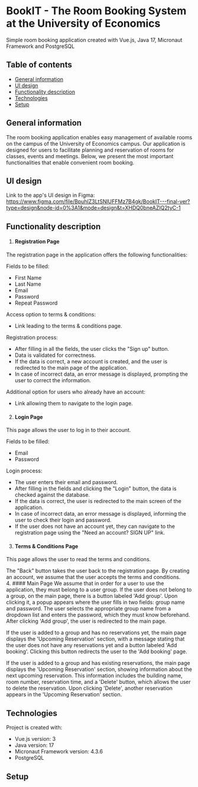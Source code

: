 # BookIT - The Room Booking System at the University of Economics
Simple room booking application created with Vue.js, Java 17, Micronaut Framework and PostgreSQL
## Table of contents
* [General information](#general-info)
* [UI design](#UI-design)
* [Functionality description](#functionality-description)
* [Technologies](#technologies)
* [Setup](#setup)

## General information
The room booking application enables easy management of available rooms on the campus of the University of Economics campus. Our application is designed for users to facilitate planning and reservation of rooms for classes, events and meetings. Below, we present the most important functionalities that enable convenient room booking.

## UI design
Link to the app's UI design in Figma: https://www.figma.com/file/BpuhlZ3LtSNlUFFMz7B4gk/BookIT---final-ver?type=design&node-id=0%3A1&mode=design&t=XHDQ0bneAZIQ2tyC-1

## Functionality description
1. #### Registration Page
The registration page in the application offers the following functionalities:

Fields to be filled:
* First Name
* Last Name
* Email
* Password
* Repeat Password

Access option to terms & conditions:
* Link leading to the terms & conditions page.

Registration process:
* After filling in all the fields, the user clicks the "Sign up" button.
* Data is validated for correctness.
* If the data is correct, a new account is created, and the user is redirected to the main page of the application.
* In case of incorrect data, an error message is displayed, prompting the user to correct the information.

Additional option for users who already have an account:
* Link allowing them to navigate to the login page.

2. #### Login Page
This page allows the user to log in to their account.

Fields to be filled:
* Email
* Password

Login process:
* The user enters their email and password.
* After filling in the fields and clicking the "Login" button, the data is checked against the database.
* If the data is correct, the user is redirected to the main screen of the application.
* In case of incorrect data, an error message is displayed, informing the user to check their login and password.
* If the user does not have an account yet, they can navigate to the registration page using the "Need an account? SIGN UP" link.

3. #### Terms & Conditions Page
This page allows the user to read the terms and conditions.

The "Back" button takes the user back to the registration page. By creating an account, we assume that the user accepts the terms and conditions.   
4. #### Main Page
We assume that in order for a user to use the application, they must belong to a user group. If the user does not belong to a group, on the main page, there is a button labeled 'Add group'. Upon clicking it, a popup appears where the user fills in two fields: group name and password. The user selects the appropriate group name from a dropdown list and enters the password, which they must know beforehand. After clicking 'Add group', the user is redirected to the main page.

If the user is added to a group and has no reservations yet, the main page displays the 'Upcoming Reservation' section, with a message stating that the user does not have any reservations yet and a button labeled 'Add booking'. Clicking this button redirects the user to the 'Add booking' page.

If the user is added to a group and has existing reservations, the main page displays the 'Upcoming Reservation' section, showing information about the next upcoming reservation. This information includes the building name, room number, reservation time, and a 'Delete' button, which allows the user to delete the reservation. Upon clicking 'Delete', another reservation appears in the 'Upcoming Reservation' section.

## Technologies
Project is created with:
* Vue.js version: 3
* Java version: 17
* Micronaut Framework version: 4.3.6
* PostgreSQL 
	
## Setup
